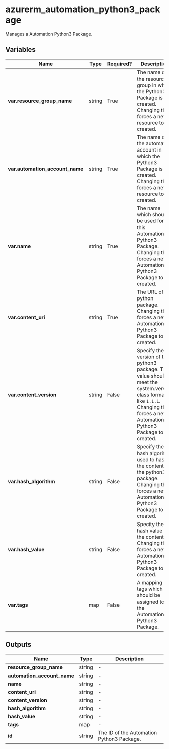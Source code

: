 # azurerm_automation_python3_package

Manages a Automation Python3 Package.

## Variables

| Name | Type | Required? |  Description |
| ---- | ---- | --------- |  ----------- |
| **var.resource_group_name** | string | True | The name of the resource group in which the Python3 Package is created. Changing this forces a new resource to be created. | 
| **var.automation_account_name** | string | True | The name of the automation account in which the Python3 Package is created. Changing this forces a new resource to be created. | 
| **var.name** | string | True | The name which should be used for this Automation Python3 Package. Changing this forces a new Automation Python3 Package to be created. | 
| **var.content_uri** | string | True | The URL of the python package. Changing this forces a new Automation Python3 Package to be created. | 
| **var.content_version** | string | False | Specify the version of the python3 package. The value should meet the system.version class format like `1.1.1`. Changing this forces a new Automation Python3 Package to be created. | 
| **var.hash_algorithm** | string | False | Specify the hash algorithm used to hash the content of the python3 package. Changing this forces a new Automation Python3 Package to be created. | 
| **var.hash_value** | string | False | Specity the hash value of the content. Changing this forces a new Automation Python3 Package to be created. | 
| **var.tags** | map | False | A mapping of tags which should be assigned to the Automation Python3 Package. | 



## Outputs

| Name | Type | Description |
| ---- | ---- | --------- | 
| **resource_group_name** | string  | - | 
| **automation_account_name** | string  | - | 
| **name** | string  | - | 
| **content_uri** | string  | - | 
| **content_version** | string  | - | 
| **hash_algorithm** | string  | - | 
| **hash_value** | string  | - | 
| **tags** | map  | - | 
| **id** | string  | The ID of the Automation Python3 Package. | 